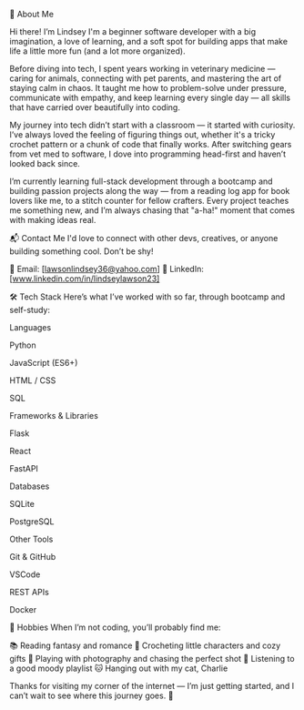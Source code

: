 🌟 About Me

Hi there! I’m Lindsey I'm a beginner software developer with a big imagination, a love of learning, and a soft spot for building apps that make life a little more fun (and a lot more organized).

Before diving into tech, I spent years working in veterinary medicine — caring for animals, connecting with pet parents, and mastering the art of staying calm in chaos. It taught me how to problem-solve under pressure, communicate with empathy, and keep learning every single day — all skills that have carried over beautifully into coding.

My journey into tech didn’t start with a classroom — it started with curiosity. I’ve always loved the feeling of figuring things out, whether it's a tricky crochet pattern or a chunk of code that finally works. After switching gears from vet med to software, I dove into programming head-first and haven’t looked back since.

I’m currently learning full-stack development through a bootcamp and building passion projects along the way — from a reading log app for book lovers like me, to a stitch counter for fellow crafters. Every project teaches me something new, and I’m always chasing that "a-ha!" moment that comes with making ideas real.

📬 Contact Me
I'd love to connect with other devs, creatives, or anyone building something cool. Don’t be shy!

📧 Email: [lawsonlindsey36@yahoo.com]
💼 LinkedIn: [www.linkedin.com/in/lindseylawson23]

🛠 Tech Stack
Here’s what I’ve worked with so far, through bootcamp and self-study:

Languages

Python

JavaScript (ES6+)

HTML / CSS

SQL

Frameworks & Libraries

Flask

React

FastAPI

Databases

SQLite

PostgreSQL

Other Tools

Git & GitHub

VSCode

REST APIs

Docker

🤍 Hobbies
When I’m not coding, you’ll probably find me:

📚 Reading fantasy and romance
🧶 Crocheting little characters and cozy gifts
📸 Playing with photography and chasing the perfect shot
🎵 Listening to a good moody playlist
🐱 Hanging out with my cat, Charlie

Thanks for visiting my corner of the internet — I’m just getting started, and I can’t wait to see where this journey goes. 🚀
